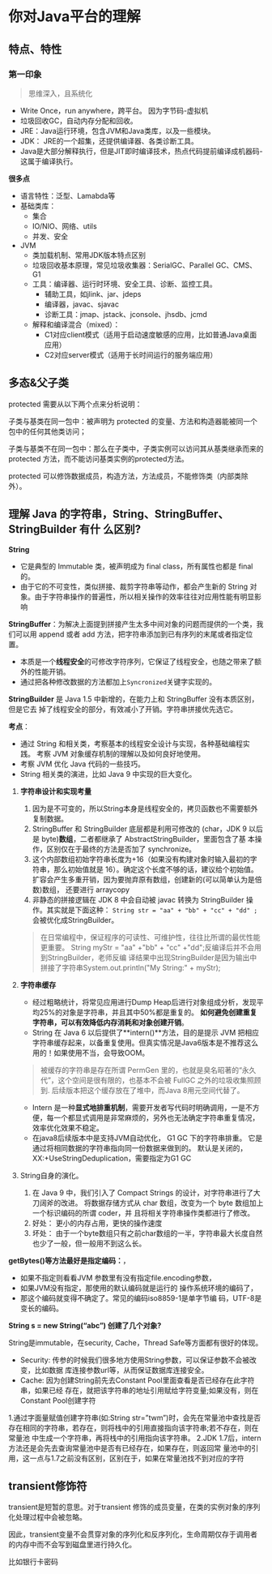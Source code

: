 

# 你对Java平台的理解

## 特点、特性

### 第一印象

>思维深入，且系统化
- Write Once，run anywhere，跨平台。 因为字节码-虚拟机
- 垃圾回收GC，自动内存分配和回收。
- JRE：Java运行环境，包含JVM和Java类库，以及一些模块。
- JDK： JRE的一个超集，还提供编译器、各类诊断工具。
- Java是大部分解释执行，但是JIT即时编译技术，热点代码提前编译成机器码-这属于编译执行。


**很多点**
- 语言特性：泛型、Lamabda等
- 基础类库：
  - 集合
  - IO/NIO、网络、utils
  - 并发、安全
- JVM
  - 类加载机制、常用JDK版本特点区别
  - 垃圾回收基本原理，常见垃圾收集器：SerialGC、Parallel GC、CMS、G1
  - 工具：编译器、运行时环境、安全工具、诊断、监控工具。
    - 辅助工具，如jlink、jar、jdeps
    - 编译器，javac、sjavac
    - 诊断工具：jmap、jstack、jconsole、jhsdb、jcmd
  - 解释和编译混合（mixed）： 
    - C1对应client模式（适用于启动速度敏感的应用，比如普通Java桌面应用）
    - C2对应server模式（适用于长时间运行的服务端应用）



## 多态&父子类
protected 需要从以下两个点来分析说明：

子类与基类在同一包中：被声明为 protected 的变量、方法和构造器能被同一个包中的任何其他类访问；

子类与基类不在同一包中：那么在子类中，子类实例可以访问其从基类继承而来的 protected 方法，而不能访问基类实例的protected方法。

protected 可以修饰数据成员，构造方法，方法成员，不能修饰类（内部类除外）。


## 理解 Java 的字符串，String、StringBuffer、StringBuilder 有什 么区别?
**String**
- 它是典型的 Immutable 类，被声明成为 final class，所有属性也都是 final 的。
- 由于它的不可变性，类似拼接、裁剪字符串等动作，都会产生新的 String 对象。由于字符串操作的普遍性，所以相关操作的效率往往对应用性能有明显影响


**StringBuffer**：为解决上面提到拼接产生太多中间对象的问题而提供的一个类，我们可以用 append 或者 add 方法，把字符串添加到已有序列的末尾或者指定位置。
- 本质是一个**线程安全**的可修改字符序列，它保证了线程安全，也随之带来了额外的性能开销。
- 通过把各种修改数据的方法都加上`Syncronized`关键字实现的。


**StringBuilder** 是 Java 1.5 中新增的，在能力上和 StringBuffer 没有本质区别，但是它去 掉了线程安全的部分，有效减小了开销。字符串拼接优先选它。


**考点**：
* 通过 String 和相关类，考察基本的线程安全设计与实现，各种基础编程实践。 考察 JVM 对象缓存机制的理解以及如何良好地使用。
* 考察 JVM 优化 Java 代码的一些技巧。
* String 相关类的演进，比如 Java 9 中实现的巨大变化。


1. **字符串设计和实现考量**
   1. 因为是不可变的，所以String本身是线程安全的，拷贝函数也不需要额外复制数据。 
   2. StringBuffer 和 StringBuilder 底层都是利用可修改的 (char，JDK 9 以后是 byte)**数组**，二者都继承了 AbstractStringBuilder，里面包含了基 本操作，区别仅在于最终的方法是否加了 synchronize。
   3. 这个内部数组初始字符串长度为+16（如果没有构建对象时输入最初的字符串，那么初始值就是 16）。确定这个长度不够的话，建议给个初始值。扩容会产生多重开销，因为要抛弃原有数组，创建新的(可以简单认为是倍数)数组， 还要进行 arraycopy
   4. 非静态的拼接逻辑在 JDK 8 中会自动被 javac 转换为 StringBuilder 操作。其实就是下面这种： `String str = "aa" + "bb" + "cc" + "dd" ;`会被优化成StringBuilder。
   >在日常编程中，保证程序的可读性、可维护性，往往比所谓的最优性能更重要。
   >String myStr = "aa" +"bb" + "cc" +"dd";反编译后并不会用到StringBuilder，老师反编 译结果中出现StringBuilder是因为输出中拼接了字符串System.out.println("My String:" + myStr);


2. **字符串缓存**
   - 经过粗略统计，将常见应用进行Dump Heap后进行对象组成分析，发现平均25%的对象是字符串，并且其中50%都是重复的。 **如何避免创建重复字符串，可以有效降低内存消耗和对象创建开销**。
   - String 在 Java 6 以后提供了**intern()**方法，目的是提示 JVM 把相应字符串缓存起来，以备重复使用。但真实情况是Java6版本是不推荐这么用的！如果使用不当，会导致OOM。 
    >被缓存的字符串是存在所谓 PermGen 里的，也就是臭名昭著的“永久代”，这个空间是很有限的，也基本不会被 FullGC 之外的垃圾收集照顾到. 后续版本把这个缓存放在了堆中，而Java 8用元空间代替了。
    - Intern 是一种**显式地排重机制**，需要开发者写代码时明确调用，一是不方便，每一个都显式调用是非常麻烦的，另外也无法确定字符串重复情况，效率优化效果不稳定。
    - 在java8后续版本中是支持JVM自动优化， G1 GC 下的字符串排重。 它是通过将相同数据的字符串指向同一份数据来做到的。 默认是关闭的， XX:+UseStringDeduplication，需要指定为G1 GC


3. String自身的演化。
   1. 在 Java 9 中，我们引入了 Compact Strings 的设计，对字符串进行了大刀阔斧的改进。 将数据存储方式从 char 数组，改变为一个 byte 数组加上一个标识编码的所谓 coder，并 且将相关字符串操作类都进行了修改。
   2. 好处： 更小的内存占用，更快的操作速度
   3. 坏处： 由于一个byte数组只有之前char数组的一半，字符串最大长度自然也少了一般，但一般用不到这么长。


**getBytes()等方法最好是指定编码：**，
- 如果不指定则看看JVM 参数里有没有指定file.encoding参数，
- 如果JVM没有指定，那使用的默认编码就是运行的 操作系统环境的编码了，
- 那这个编码就变得不确定了。常见的编码iso8859-1是单字节编 码，UTF-8是变长的编码。

**String s = new String(“abc”) 创建了几个对象?**


String是immutable，在security, Cache，Thread Safe等方面都有很好的体现。 
- Security: 传参的时候我们很多地方使用String参数，可以保证参数不会被改变，比如数据 库连接参数url等，从而保证数据库连接安全。
- Cache: 因为创建String前先去Constant Pool里面查看是否已经存在此字符串，如果已经 存在，就把该字符串的地址引用赋给字符变量;如果没有，则在Constant Pool创建字符


1.通过字面量赋值创建字符串(如:String str=”twm”)时，会先在常量池中查找是否 存在相同的字符串，若存在，则将栈中的引用直接指向该字符串;若不存在，则在常量池 中生成一个字符串，再将栈中的引用指向该字符串。
2.JDK 1.7后，intern方法还是会先去查询常量池中是否有已经存在，如果存在，则返回常 量池中的引用，这一点与1.7之前没有区别，区别在于，如果在常量池找不到对应的字符



## transient修饰符
transient是短暂的意思。对于transient 修饰的成员变量，在类的实例对象的序列化处理过程中会被忽略。 

因此，transient变量不会贯穿对象的序列化和反序列化，生命周期仅存于调用者的内存中而不会写到磁盘里进行持久化。

比如银行卡密码